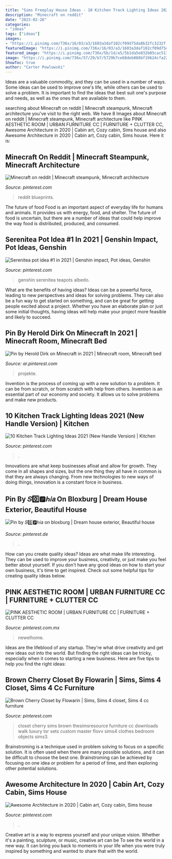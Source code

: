 ```yaml
---
title: "Sims Freeplay House Ideas - 10 Kitchen Track Lighting Ideas 2021 (new Handle Version)"
description: "Minecraft on reddit"
date: "2023-02-26"
categories:
- "ideas"
tags: ["ideas"]
images:
- "https://i.pinimg.com/736x/16/03/a3/1603a3daf102cf09d75da8b32fc3232f--luxury-closet-walk-in-closet.jpg"
featuredImage: "https://i.pinimg.com/736x/16/03/a3/1603a3daf102cf09d75da8b32fc3232f--luxury-closet-walk-in-closet.jpg"
featured_image: "https://i.pinimg.com/736x/5b/1d/a5/5b1da5e032b85cac513b568426b6aebf.jpg"
image: "https://i.pinimg.com/736x/57/29/b7/5729b7ce68deb088bf19624cfa22d408.jpg"
ShowToc: true
author: "Carter Powlowski"
---
```



Ideas are a valuable commodity, and they can be used in a number of ways. Some ideas can be used to improve one's life, while others can be used to solve a problem. It is important to find the ideas that best suit one's purpose and needs, as well as the ones that are available to them.

	

		
searching about Minecraft on reddit | Minecraft steampunk, Minecraft architecture you've visit to the right web. We have 8 Images about Minecraft on reddit | Minecraft steampunk, Minecraft architecture like PINK AESTHETIC ROOM | URBAN FURNITURE CC | FURNITURE + CLUTTER CC, Awesome Architecture in 2020 | Cabin art, Cozy cabin, Sims house and also Awesome Architecture in 2020 | Cabin art, Cozy cabin, Sims house. Here it is:
		
    
## Minecraft On Reddit | Minecraft Steampunk, Minecraft Architecture

<img loading=lazy src="https://i.pinimg.com/736x/22/ed/c7/22edc794cb31bfac9993f6fa7e51b122.jpg" onerror="this.onerror=null;this.src='https://tse4.mm.bing.net/th?id=OIP.S5AijZpnspqdbQZvym4LrgHaJ3&amp;pid=15.1';" alt="Minecraft on reddit | Minecraft steampunk, Minecraft architecture">

_Source: pinterest.com_

>reddit blueprints. 

	

The future of food
Food is an important aspect of everyday life for humans and animals. It provides us with energy, food, and shelter. The future of food is uncertain, but there are a number of ideas that could help improve the way food is distributed, produced, and consumed.

    
## Serenitea Pot Idea #1 In 2021 | Genshin Impact, Pot Ideas, Genshin

<img loading=lazy src="https://i.pinimg.com/736x/64/de/2d/64de2dfc807d42c8b73e5214f978b01e.jpg" onerror="this.onerror=null;this.src='https://tse3.mm.bing.net/th?id=OIP.Kmt_7zcz7DU6j5k-b-MAFQHaEK&amp;pid=15.1';" alt="Serenitea pot idea #1 in 2021 | Genshin impact, Pot ideas, Genshin">

_Source: pinterest.com_

>genshin serenitea teapots albedo. 

	

What are the benefits of having ideas?
Ideas can be a powerful force, leading to new perspectives and ideas for solving problems. They can also be a fun way to get started on something, and can be great for getting people excited about a project. Whether you have an elaborate plan or just some initial thoughts, having ideas will help make your project more feasible and likely to succeed.

    
## Pin By Herold Dirk On Minecraft In 2021 | Minecraft Room, Minecraft Bed

<img loading=lazy src="https://i.pinimg.com/736x/57/29/b7/5729b7ce68deb088bf19624cfa22d408.jpg" onerror="this.onerror=null;this.src='https://tse1.mm.bing.net/th?id=OIP.-tHJcE1hH_U0Iw5Haa5zpQHaHW&amp;pid=15.1';" alt="Pin by Herold Dirk on Minecraft in 2021 | Minecraft room, Minecraft bed">

_Source: ar.pinterest.com_

>projekte. 

	

Invention is the process of coming up with a new solution to a problem. It can be from scratch, or from scratch with help from others. Invention is an essential part of our economy and society. It allows us to solve problems and make new products.

    
## 10 Kitchen Track Lighting Ideas 2021 (New Handle Version) | Kitchen

<img loading=lazy src="https://i.pinimg.com/736x/79/06/63/79066356bdb2530eda5d7d64823e022e.jpg" onerror="this.onerror=null;this.src='https://tse2.mm.bing.net/th?id=OIP.SRjkgyA37o5DxezhF20UygHaEK&amp;pid=15.1';" alt="10 Kitchen Track Lighting Ideas 2021 (New Handle Version) | Kitchen">

_Source: pinterest.com_

>. 

	

Innovations are what keep businesses afloat and allow for growth. They come in all shapes and sizes, but the one thing they all have in common is that they are always changing. From new technologies to new ways of doing things, innovation is a constant force in business.

    
## Pin By 𝑆0️⃣🅿️ℎ𝑖𝑎 On Bloxburg | Dream House Exterior, Beautiful House

<img loading=lazy src="https://i.pinimg.com/736x/5b/1d/a5/5b1da5e032b85cac513b568426b6aebf.jpg" onerror="this.onerror=null;this.src='https://tse4.mm.bing.net/th?id=OIP.ju0V_pbjo2iFokSVXrM88AHaEo&amp;pid=15.1';" alt="Pin by 𝑆0️⃣🅿️ℎ𝑖𝑎 on bloxburg | Dream house exterior, Beautiful house">

_Source: pinterest.de_

>. 

	

How can you create quality ideas?
Ideas are what make life interesting. They can be used to improve your business, creativity, or just make you feel better about yourself. If you don't have any good ideas on how to start your own business, it's time to get inspired. Check out some helpful tips for creating quality ideas below.

    
## PINK AESTHETIC ROOM | URBAN FURNITURE CC | FURNITURE + CLUTTER CC

<img loading=lazy src="https://i.pinimg.com/736x/03/1b/e2/031be2533a2e1c88497d42317b1cf02f.jpg" onerror="this.onerror=null;this.src='https://tse1.mm.bing.net/th?id=OIP.We0QlvKem-LJA_pkLcbacAHaEK&amp;pid=15.1';" alt="PINK AESTHETIC ROOM | URBAN FURNITURE CC | FURNITURE + CLUTTER CC">

_Source: pinterest.com.mx_

>newelhome. 

	

Ideas are the lifeblood of any startup. They're what drive creativity and get new ideas out into the world. But finding the right ideas can be tricky, especially when it comes to starting a new business. Here are five tips to help you find the right ideas: 

    
## Brown Cherry Closet By Flowarin | Sims, Sims 4 Closet, Sims 4 Cc Furniture

<img loading=lazy src="https://i.pinimg.com/736x/16/03/a3/1603a3daf102cf09d75da8b32fc3232f--luxury-closet-walk-in-closet.jpg" onerror="this.onerror=null;this.src='https://tse4.mm.bing.net/th?id=OIP.sZITtNBsAycq1SAopLUUJgHaFj&amp;pid=15.1';" alt="Brown Cherry Closet by Flowarin | Sims, Sims 4 closet, Sims 4 cc furniture">

_Source: pinterest.com_

>closet cherry sims brown thesimsresource furniture cc downloads walk luxury tsr sets custom master flovv sims4 clothes bedroom objects sims3. 

	

Brainstroming is a technique used in problem solving to focus on a specific solution. It is often used when there are many possible solutions, and it can be difficult to choose the best one. Brainstroming can be achieved by focusing on one idea or problem for a period of time, and then exploring other potential solutions.

    
## Awesome Architecture In 2020 | Cabin Art, Cozy Cabin, Sims House

<img loading=lazy src="https://i.pinimg.com/originals/83/7a/a3/837aa36cf0432629b2181dbf6d7e7d9e.jpg" onerror="this.onerror=null;this.src='https://tse4.mm.bing.net/th?id=OIP.PDgoOV43Ud3ONmT8Am4feQHaNJ&amp;pid=15.1';" alt="Awesome Architecture in 2020 | Cabin art, Cozy cabin, Sims house">

_Source: pinterest.com_

>. 

	

Creative art is a way to express yourself and your unique vision. Whether it's a painting, sculpture, or music, creative art can be To see the world in a new way. It can bring you back to moments in your life when you were truly inspired by something and wanted to share that with the world.

